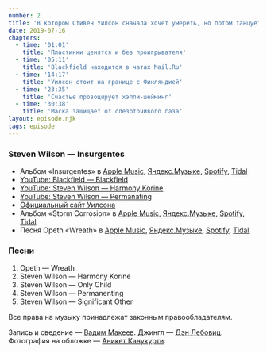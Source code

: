 ```yaml
---
number: 2
title: 'В котором Стивен Уилсон сначала хочет умереть, но потом танцует с индийскими женщинами'
date: 2019-07-16
chapters:
  - time: '01:01'
    title: 'Пластинки ценятся и без проигрывателя'
  - time: '05:11'
    title: 'Blackfield находится в чатах Mail.Ru'
  - time: '14:17'
    title: 'Уилсон стоит на границе с Финляндией'
  - time: '23:35'
    title: 'Счастье провоцирует хэппи-шейминг'
  - time: '30:38'
    title: 'Маска защищает от слезоточивого газа'
layout: episode.njk
tags: episode
---
```


### Steven Wilson — Insurgentes

- Альбом «Insurgentes» в
  [Apple Music](https://music.apple.com/album/1119733844),
  [Яндекс.Музыке](https://music.yandex.ru/album/3528213),
  [Spotify](https://open.spotify.com/album/0Y3eZqsEK2g4T6ecqw8ucR),
  [Tidal](https://tidal.com/browse/album/61519279)
- [YouTube: Blackfield — Blackfield](https://youtu.be/FF79zvZok48)
- [YouTube: Steven Wilson — Harmony Korine](https://youtu.be/BClzBQmZZBc)
- [YouTube: Steven Wilson — Permanating](https://youtu.be/K0gryiltJo0)
- [Официальный сайт Уилсона](http://stevenwilsonhq.com/sw/)
- Альбом «Storm Corrosion» в
  [Apple Music](https://music.apple.com/album/513304361),
  [Яндекс.Музыке](https://music.yandex.ru/album/453359),
  [Spotify](https://open.spotify.com/album/2hfMN1T3sh5q3j84lw7ZcU),
  [Tidal](https://tidal.com/browse/album/74152098)
- Песня Opeth «Wreath» в
  [Apple Music](https://music.apple.com/ru/album/wreath/1046805594?i=1046805777),
  [Яндекс.Музыке](https://music.yandex.ru/album/3028066/track/852100),
  [Spotify](https://open.spotify.com/track/3ME1tkGSWWeEZKIzRrnIVH),
  [Tidal](https://tidal.com/browse/track/52261004)

### Песни

1. Opeth — Wreath
2. Steven Wilson — Harmony Korine
3. Steven Wilson — Only Child
4. Steven Wilson — Permanenting
5. Steven Wilson — Significant Other

Все права на музыку принадлежат законным правообладателям.

Запись и сведение — [Вадим Макеев](https://twitter.com/pepelsbey).
Джингл — [Дэн Лебовиц](https://www.youtube.com/channel/UC38A5qHrlc_Zgua7vL4b96w).
Фотография на обложке — [Аникет Канукурти](https://unsplash.com/photos/Df9klaBayQU).
